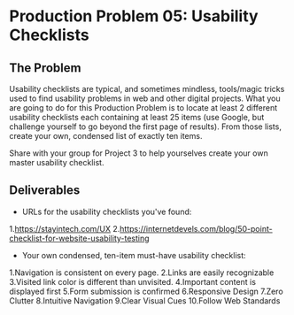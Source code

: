 # Production Problem 05: Usability Checklists

## The Problem

Usability checklists are typical, and sometimes mindless, tools/magic tricks used to find usability
problems in web and other digital projects. What you are going to do for this Production Problem is
to locate at least 2 different usability checklists each containing at least 25 items (use Google,
but challenge yourself to go beyond the first page of results). From those lists, create your own,
condensed list of exactly ten items.

Share with your group for Project 3 to help yourselves create
your own master usability checklist.

## Deliverables

* URLs for the usability checklists you've found:

1.https://stayintech.com/UX
2.https://internetdevels.com/blog/50-point-checklist-for-website-usability-testing

* Your own condensed, ten-item must-have usability checklist:

1.Navigation is consistent on every page.
2.Links are easily recognizable
3.Visited link color is different than unvisited.
4.Important content is displayed first
5.Form submission is confirmed
6.Responsive Design
7.Zero Clutter
8.Intuitive Navigation
9.Clear Visual Cues
10.Follow Web Standards
